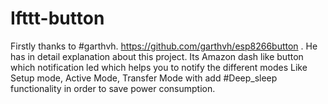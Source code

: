 # Ifttt-button
Firstly thanks to #garthvh. https://github.com/garthvh/esp8266button . He has in detail explanation about this project. 
Its Amazon dash like button which notification led which helps you to notify the different modes Like Setup mode, Active Mode, Transfer Mode with add #Deep_sleep functionality in order to save power consumption. 
 
